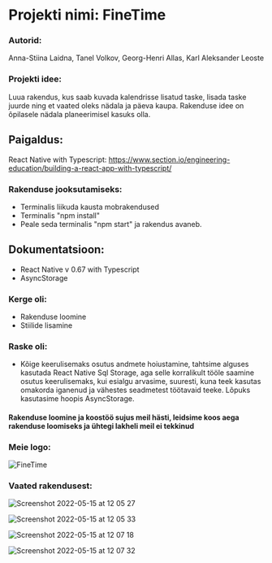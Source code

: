 # Projekti nimi: FineTime

### Autorid: 
Anna-Stiina Laidna, Tanel Volkov, Georg-Henri Allas, Karl Aleksander Leoste

### Projekti idee:
Luua rakendus, kus saab kuvada kalendrisse lisatud taske, lisada taske juurde ning et vaated oleks nädala ja päeva kaupa. Rakenduse idee on õpilasele nädala planeerimisel kasuks olla.

## Paigaldus:
React Native with Typescript: https://www.section.io/engineering-education/building-a-react-app-with-typescript/

### Rakenduse jooksutamiseks:
* Terminalis liikuda kausta mobrakendused
* Terminalis "npm install"
* Peale seda terminalis "npm start" ja rakendus avaneb.

## Dokumentatsioon:
* React Native v 0.67 with Typescript
* AsyncStorage

### Kerge oli:
* Rakenduse loomine
* Stiilide lisamine

### Raske oli:
* Kõige keerulisemaks osutus andmete hoiustamine, tahtsime alguses kasutada React Native Sql Storage, aga selle korralikult tööle saamine osutus keerulisemaks, kui esialgu arvasime, suuresti, kuna teek kasutas omakorda iganenud ja vähestes seadmetest töötavaid teeke. Lõpuks kasutasime hoopis AsyncStorage.

#### Rakenduse loomine ja koostöö sujus meil hästi, leidsime koos aega rakenduse loomiseks ja ühtegi lakheli meil ei tekkinud

### Meie logo:
![FineTime](https://user-images.githubusercontent.com/70900256/168465291-251217b2-abe8-49d3-974c-9e6403f8da14.png)

### Vaated rakendusest:
![Screenshot 2022-05-15 at 12 05 27](https://user-images.githubusercontent.com/70900256/168465443-ecd72f50-a8ba-4be3-b6d8-7770dde7c47c.png)

![Screenshot 2022-05-15 at 12 05 33](https://user-images.githubusercontent.com/70900256/168465467-36738906-5cb2-4623-8d85-2fcb87e14257.png)

![Screenshot 2022-05-15 at 12 07 18](https://user-images.githubusercontent.com/70900256/168465477-27333ab3-be30-490c-b79a-5e273432f9ba.png)

![Screenshot 2022-05-15 at 12 07 32](https://user-images.githubusercontent.com/70900256/168465482-126127b0-431c-4c1b-85f3-27a19bec27a6.png)
